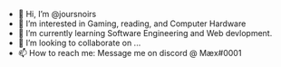 - 👋 Hi, I’m @joursnoirs
- 👀 I’m interested in Gaming, reading, and Computer Hardware
- 🌱 I’m currently learning Software Engineering and Web devlopment.
- 💞️ I’m looking to collaborate on ...
- 📫 How to reach me: Message me on discord @ Mæx#0001

<!---
joursnoirs/joursnoirs is a ✨ special ✨ repository because its `README.md` (this file) appears on your GitHub profile.
You can click the Preview link to take a look at your changes.
--->
